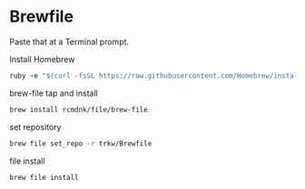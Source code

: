 # Brewfile

Paste that at a Terminal prompt.


Install Homebrew

``` ruby
ruby -e "$(curl -fsSL https://raw.githubusercontent.com/Homebrew/install/master/install)"
```

brew-file tap and install
``` bash
brew install rcmdnk/file/brew-file
```

set repository
``` bash
brew file set_repo -r trkw/Brewfile
```

file install
``` bash
brew file install
```
